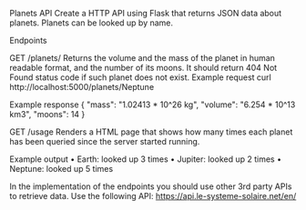 Planets API
Create a HTTP API using Flask that returns JSON data about planets. Planets can be looked
up by name.

Endpoints

GET /planets/<name>
Returns the volume and the mass of the planet in human readable format, and the number of
its moons. It should return 404 Not Found status code if such planet does not exist.
Example request
curl http://localhost:5000/planets/Neptune
  
Example response
{
"mass": "1.02413 * 10^26 kg",
"volume": "6.254 * 10^13 km3",
"moons": 14
}
  
GET /usage
Renders a HTML page that shows how many times each planet has been queried since the
server started running.

Example output
• Earth: looked up 3 times
• Jupiter: looked up 2 times
• Neptune: looked up 5 times
  
In the implementation of the endpoints you should use other 3rd party APIs to retrieve data.
Use the following API: https://api.le-systeme-solaire.net/en/
